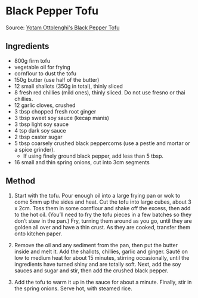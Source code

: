 # Black Pepper Tofu

Source: [Yotam Ottolenghi's Black Pepper Tofu](https://ottolenghi.co.uk/recipes/black-pepper-tofu-a)

## Ingredients

- 800g firm tofu
- vegetable oil for frying
- cornflour to dust the tofu
- 150g butter (use half of the butter)
- 12 small shallots (350g in total), thinly sliced
- 8 fresh red chillies (mild ones), thinly sliced. Do not use fresno or thai chillies.
- 12 garlic cloves, crushed
- 3 tbsp chopped fresh root ginger
- 3 tbsp sweet soy sauce (kecap manis)
- 3 tbsp light soy sauce
- 4 tsp dark soy sauce
- 2 tbsp caster sugar
- 5 tbsp coarsely crushed black peppercorns (use a pestle and mortar or a spice grinder).
  - If using finely ground black pepper, add less than 5 tbsp.
- 16 small and thin spring onions, cut into 3cm segments

## Method

1. Start with the tofu. Pour enough oil into a large frying pan or wok to come 5mm up the sides and heat. Cut the tofu into large cubes, about 3 x 2cm. Toss them in some cornflour and shake off the excess, then add to the hot oil. (You’ll need to fry the tofu pieces in a few batches so they don’t stew in the pan.) Fry, turning them around as you go, until they are golden all over and have a thin crust. As they are cooked, transfer them onto kitchen paper.

2. Remove the oil and any sediment from the pan, then put the butter inside and melt it. Add the shallots, chillies, garlic and ginger. Sauté on low to medium heat for about 15 minutes, stirring occasionally, until the ingredients have turned shiny and are totally soft. Next, add the soy sauces and sugar and stir, then add the crushed black pepper.

3. Add the tofu to warm it up in the sauce for about a minute. Finally, stir in the spring onions. Serve hot, with steamed rice.
